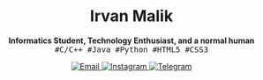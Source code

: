 <h1 align="center">Irvan Malik</h1>
<p align="center">
  <b>Informatics Student, Technology Enthusiast, and a normal human</b>
  <br>
  <samp>#C/C++ #Java #Python #HTML5 #CSS3</samp>
</p>
<p align="center">
  <a href="mailto:irvanmalik48@gmail.com">
    <img src="https://img.shields.io/badge/-Email-6699dd?style=for-the-badge&logo=google&labelColor=#181818" alt="Email">
  </a>
  <a href="https://www.instagram.com/irvann48_">
    <img src="https://img.shields.io/badge/-Instagram-6699dd?style=for-the-badge&logo=instagram&labelColor=#181818" alt="Instagram">
  </a> 
  <a href="https://t.me/irvanmalik48">
    <img src="https://img.shields.io/badge/-Telegram-6699dd?style=for-the-badge&logo=telegram&labelColor=#181818" alt="Telegram">
  </a>
</p>

<!--
**irvanmalik48/irvanmalik48** is a ✨ _special_ ✨ repository because its `README.md` (this file) appears on your GitHub profile.

Here are some ideas to get you started:

- 🔭 I’m currently working on ...
- 🌱 I’m currently learning ...
- 👯 I’m looking to collaborate on ...
- 🤔 I’m looking for help with ...
- 💬 Ask me about ...
- 📫 How to reach me: ...
- 😄 Pronouns: ...
- ⚡ Fun fact: ...
-->
